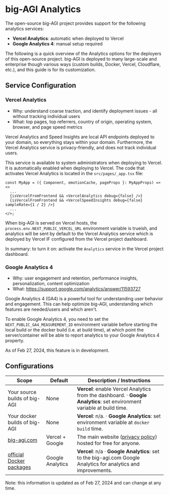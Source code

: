 # big-AGI Analytics

The open-source big-AGI project provides support for the following analytics services:

- **Vercel Analytics**: automatic when deployed to Vercel
- **Google Analytics 4**: manual setup required

The following is a quick overview of the Analytics options for the deployers of this open-source project.
big-AGI is deployed to many large-scale and enterprise though various ways (custom builds, Docker, Vercel, Cloudflare, etc.),
and this guide is for its customization.

## Service Configuration

### Vercel Analytics

- Why: understand coarse traction, and identify deployment issues - all without tracking individual users
- What: top pages, top referrers, country of origin, operating system, browser, and page speed metrics

Vercel Analytics and Speed Insights are local API endpoints deployed to your domain, so everything stays within your
domain. Furthermore, the Vercel Analytics service is privacy-friendly, and does not track individual users.

This service is available to system administrators when deploying to Vercel. It is automatically enabled when deploying to Vercel.
The code that activates Vercel Analytics is located in the `src/pages/_app.tsx` file:

```tsx
const MyApp = ({ Component, emotionCache, pageProps }: MyAppProps) => <>
  ...
  {isVercelFromFrontend && <VercelAnalytics debug={false} />}
  {isVercelFromFrontend && <VercelSpeedInsights debug={false} sampleRate={1 / 2} />}
  ...
</>;
```

When big-AGI is served on Vercel hosts, the ```process.env.NEXT_PUBLIC_VERCEL_URL``` environment variable is trueish, and
analytics will be sent by default to the Vercel Analytics service which is deployed by Vercel IF configured from the
Vercel project dashboard.

In summary: to turn it on: activate the `Analytics` service in the Vercel project dashboard.

### Google Analytics 4

- Why: user engagement and retention, performance insights, personalization, content optimization
- What: https://support.google.com/analytics/answer/11593727

Google Analytics 4 (GA4) is a powerful tool for understanding user behavior and engagement.
This can help optimize big-AGI, understanding which features are needed/users and which aren't.

To enable Google Analytics 4, you need to set the `NEXT_PUBLIC_GA4_MEASUREMENT_ID` environment variable
before starting the local build or the docker build (i.e. at build time), at which point the
server/container will be able to report analytics to your Google Analytics 4 property.

As of Feb 27, 2024, this feature is in development.

## Configurations

| Scope                                                                                   | Default          | Description / Instructions                                                                                              | 
|-----------------------------------------------------------------------------------------|------------------|-------------------------------------------------------------------------------------------------------------------------|
| Your source builds of big-AGI                                                           | None             | **Vercel**: enable Vercel Analytics from the dashboard. · **Google Analytics**: set environment variable at build time. |
| Your docker builds of big-AGI                                                           | None             | **Vercel**: n/a. · **Google Analytics**: set environment variable at `docker build` time.                               |
| [big-agi.com](https://big-agi.com)                                                      | Vercel + Google  | The main website ([privacy policy](https://big-agi.com/privacy)) hosted for free for anyone.                            |
| [official Docker packages](https://github.com/enricoros/big-AGI/pkgs/container/big-agi) | Google Analytics | **Vercel**: n/a · **Google Analytics**: set to the big-agi.com Google Analytics for analytics and improvements.         |

Note: this information is updated as of Feb 27, 2024 and can change at any time.
